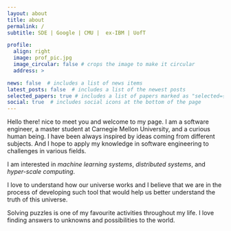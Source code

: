 ```yaml
---
layout: about
title: about
permalink: /
subtitle: SDE | Google | CMU |  ex-IBM | UofT

profile:
  align: right
  image: prof_pic.jpg
  image_circular: false # crops the image to make it circular
  address: >

news: false  # includes a list of news items
latest_posts: false  # includes a list of the newest posts
selected_papers: true # includes a list of papers marked as "selected={true}"
social: true  # includes social icons at the bottom of the page
---
```


Hello there! nice to meet you and welcome to my page. I am a software engineer, a master student at Carnegie Mellon University, and a curious human being. I have been always inspired by ideas coming from different subjects. And I hope to apply my knowledge in software engineering to challenges in various fields. 

I am interested in *machine learning systems*, *distributed systems*, and *hyper-scale computing*.

I love to understand how our universe works and I believe that we are in the process of developing such tool that would help us better understand the truth of this universe.

Solving puzzles is one of my favourite activities throughout my life. I love finding answers to unknowns and possibilities to the world.